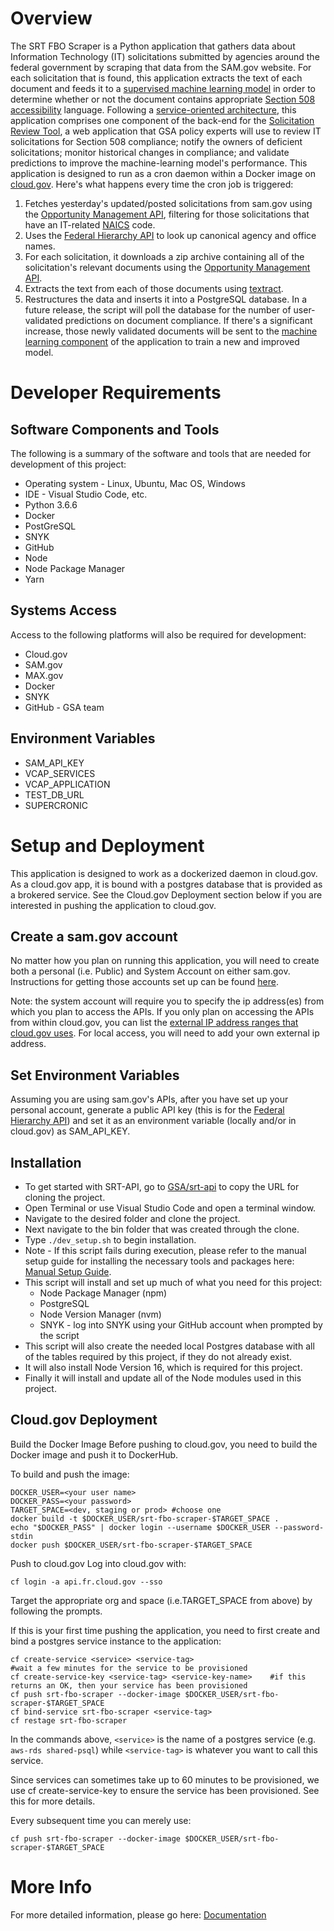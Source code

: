 # Overview 
The SRT FBO Scraper is a Python application that gathers data about Information Technology (IT) solicitations submitted by agencies around the federal government by scraping that data from the SAM.gov website. For each solicitation that is found, this application extracts the text of each document and feeds it to a [supervised machine learning model](https://github.com/GSA/srt-ml) in order to determine whether or not the document contains appropriate [Section 508 accessibility](https://www.section508.gov/) language. 
Following a [service-oriented architecture](https://en.wikipedia.org/wiki/Service-oriented_architecture), this application comprises one component of the back-end for the [Solicitation Review Tool](https://github.com/GSA/srt-ui), a web application that GSA policy experts will use to review IT solicitations for Section 508 compliance; notify the owners of deficient solicitations; monitor historical changes in compliance; and validate predictions to improve the machine-learning model's performance. 
This application is designed to run as a cron daemon within a Docker image on [cloud.gov](https://cloud.gov/). Here's what happens every time the cron job is triggered: 
1) Fetches yesterday's updated/posted solicitations from sam.gov using the [Opportunity Management API](https://open.gsa.gov/api/opportunities-api/#get-list-of-opportunities), filtering for those solicitations that have an IT-related [NAICS](https://www.census.gov/naics/) code.
2) Uses the [Federal Hierarchy API](https://open.gsa.gov/api/fh-public-api/) to look up canonical agency and office names. 
3) For each solicitation, it downloads a zip archive containing all of the solicitation's relevant documents using the [Opportunity Management API](https://open.gsa.gov/api/opportunities-api/#download-all-attachments-as-zip-for-an-opportunity). 
4) Extracts the text from each of those documents using [textract](https://github.com/deanmalmgren/textract). 
5) Restructures the data and inserts it into a PostgreSQL database. 
In a future release, the script will poll the database for the number of user-validated predictions on document compliance. If there's a significant increase, those newly validated documents will be sent to the [machine learning component](https://github.com/GSA/srt-ml) of the application to train a new and improved model. 
# Developer Requirements 
## Software Components and Tools 
The following is a summary of the software and tools that are needed for development of this project: 
* Operating system - Linux, Ubuntu, Mac OS, Windows 
* IDE - Visual Studio Code, etc. 
* Python 3.6.6
* Docker 
* PostGreSQL 
* SNYK 
* GitHub 
* Node 
* Node Package Manager 
* Yarn 
## Systems Access 
Access to the following platforms will also be required for development: 
* Cloud.gov 
* SAM.gov 
* MAX.gov 
* Docker 
* SNYK 
* GitHub - GSA team 
## Environment Variables 
* SAM_API_KEY 
* VCAP_SERVICES
* VCAP_APPLICATION 
* TEST_DB_URL
* SUPERCRONIC 
# Setup and Deployment 
This application is designed to work as a dockerized daemon in cloud.gov. As a cloud.gov app, it is bound with a postgres database that is provided as a brokered service. See the Cloud.gov Deployment section below if you are interested in pushing the application to cloud.gov. 
## Create a sam.gov account
No matter how you plan on running this application, you will need to create both a personal (i.e. Public) and System Account on either sam.gov. Instructions for getting those accounts set up can be found [here](https://open.gsa.gov/api/opportunities-api/#getting-started). 

Note: the system account will require you to specify the ip address(es) from which you plan to access the APIs. If you only plan on accessing the APIs from within cloud.gov, you can list the [external IP address ranges that cloud.gov uses](https://cloud.gov/docs/apps/static-egress/#cloud-gov-egress-ranges). For local access, you will need to add your own external ip address. 
## Set Environment Variables 
Assuming you are using sam.gov's APIs, after you have set up your personal account, generate a public API key (this is for the [Federal Hierarchy API](https://open.gsa.gov/api/fh-public-api/)) and set it as an environment variable (locally and/or in cloud.gov) as SAM_API_KEY. 
## Installation
* To get started with SRT-API, go to [GSA/srt-api](https://github.com/GSA/srt-fbo-scraper) to copy the URL for cloning the project. 
* Open Terminal or use Visual Studio Code and open a terminal window. 
* Navigate to the desired folder and clone the project. 
* Next navigate to the bin folder that was created through the clone. 
* Type `./dev_setup.sh` to begin installation. 
* Note - If this script fails during execution, please refer to the manual setup guide for installing the necessary tools and packages here: [Manual Setup Guide](https://github.com/GSA/srt-fbo-scraper/blob/main/documentation/ManualSetupGuide.md).  
* This script will install and set up much of what you need for this project: 
    * Node Package Manager (npm) 
    * PostgreSQL 
    * Node Version Manager (nvm) 
    * SNYK - log into SNYK using your GitHub account when prompted by the script 
* This script will also create the needed local Postgres database with all of the tables required by this project, if they do not already exist. 
* It will also install Node Version 16, which is required for this project. 
* Finally it will install and update all of the Node modules used in this project. 
## Cloud.gov Deployment
Build the Docker Image
Before pushing to cloud.gov, you need to build the Docker image and push it to DockerHub. 

To build and push the image: 
```
DOCKER_USER=<your user name>
DOCKER_PASS=<your password>
TARGET_SPACE=<dev, staging or prod> #choose one
docker build -t $DOCKER_USER/srt-fbo-scraper-$TARGET_SPACE . 
echo "$DOCKER_PASS" | docker login --username $DOCKER_USER --password-stdin    
docker push $DOCKER_USER/srt-fbo-scraper-$TARGET_SPACE 
```
Push to cloud.gov
Log into cloud.gov with: 

    cf login -a api.fr.cloud.gov --sso
Target the appropriate org and space (i.e.TARGET_SPACE from above) by following the prompts. 

If this is your first time pushing the application, you need to first create and bind a postgres service instance to the application: 
```
cf create-service <service> <service-tag>
#wait a few minutes for the service to be provisioned
cf create-service-key <service-tag> <service-key-name>    #if this returns an OK, then your service has been provisioned  
cf push srt-fbo-scraper --docker-image $DOCKER_USER/srt-fbo-scraper-$TARGET_SPACE
cf bind-service srt-fbo-scraper <service-tag>  
cf restage srt-fbo-scraper
```
In the commands above, `<service>` is the name of a postgres service (e.g. `aws-rds shared-psql`) while `<service-tag>` is whatever you want to call this service. 

Since services can sometimes take up to 60 minutes to be provisioned, we use cf create-service-key to ensure the service has been provisioned. See this for more details. 

Every subsequent time you can merely use: 
```
cf push srt-fbo-scraper --docker-image $DOCKER_USER/srt-fbo-scraper-$TARGET_SPACE 
```
# More Info  
For more detailed information, please go here: [Documentation](https://github.com/GSA/srt-fbo-scraper/tree/main/documentation)

